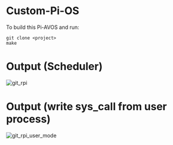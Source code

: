 # Custom-Pi-OS
To build this Pi-AVOS and run:
```
git clone <project>
make
```
# Output (Scheduler)
![git_rpi](https://github.com/user-attachments/assets/aa139e38-e772-47fb-95fa-64217d5a523b)

# Output (write sys_call from user process)
![git_rpi_user_mode](https://github.com/user-attachments/assets/2892ce58-c8e7-46fc-80af-187a974761e7)
